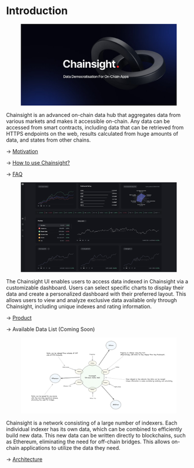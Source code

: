 # Introduction

<figure><img src=".gitbook/assets/zqZJbIhX.jpeg" alt=""><figcaption></figcaption></figure>

Chainsight is an advanced on-chain data hub that aggregates data from various markets and makes it accessible on-chain. Any data can be accessed from smart contracts, including data that can be retrieved from HTTPS endpoints on the web, results calculated from huge amounts of data, and states from other chains.

→ [Motivation](chainsight-overview/motivation.md)

→ [How to use Chainsight?](chainsight-overview/how-to-use-chainsight.md)

→ [FAQ](chainsight-overview/faq.md)



<figure><img src=".gitbook/assets/docs2.png" alt=""><figcaption></figcaption></figure>

The Chainsight UI enables users to access data indexed in Chainsight via a customizable dashboard. Users can select specific charts to display their data and create a personalized dashboard with their preferred layout. This allows users to view and analyze exclusive data available only through Chainsight, including unique indexes and rating information.

\-> [Product](https://app.chainsight.network/)

\-> Available Data List (Coming Soon)



<figure><img src=".gitbook/assets/docs3.png" alt=""><figcaption></figcaption></figure>

Chainsight is a network consisting of a large number of indexers. Each individual indexer has its own data, which can be combined to efficiently build new data. This new data can be written directly to blockchains, such as Ethereum, eliminating the need for off-chain bridges. This allows on-chain applications to utilize the data they need.

\-> [Architecture](chainsight-architecture/system-outline.md)
